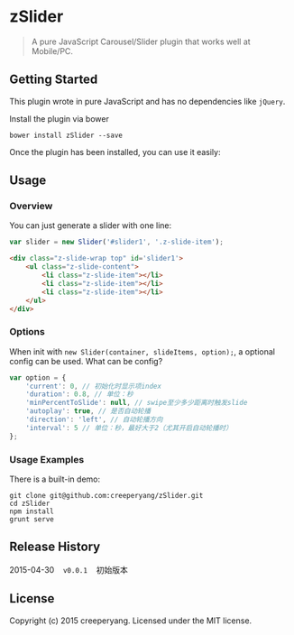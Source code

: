 # zSlider

> A pure JavaScript Carousel/Slider plugin that works well at Mobile/PC.

## Getting Started
This plugin wrote in pure JavaScript and has no dependencies like `jQuery`.

Install the plugin via bower

```shell
bower install zSlider --save
```

Once the plugin has been installed, you can use it easily:


## Usage

### Overview
You can just generate a slider with one line:

```js
var slider = new Slider('#slider1', '.z-slide-item');
```

```html
<div class="z-slide-wrap top" id='slider1'>
    <ul class="z-slide-content">
        <li class="z-slide-item"></li>
        <li class="z-slide-item"></li>
        <li class="z-slide-item"></li>
    </ul>
</div>
```

### Options

When init with `new Slider(container, slideItems, option);`, a optional config can be used. What can be config?

```js
var option = {
    'current': 0, // 初始化时显示项index
    'duration': 0.8, // 单位：秒
    'minPercentToSlide': null, // swipe至少多少距离时触发slide
    'autoplay': true, // 是否自动轮播
    'direction': 'left', // 自动轮播方向
    'interval': 5 // 单位：秒，最好大于2（尤其开启自动轮播时）
};
```

### Usage Examples

There is a built-in demo:

```shell
git clone git@github.com:creeperyang/zSlider.git
cd zSlider
npm install
grunt serve
```

## Release History
2015-04-30&nbsp;&nbsp;&nbsp;&nbsp;`v0.0.1`&nbsp;&nbsp;&nbsp;&nbsp;初始版本

## License
Copyright (c) 2015 creeperyang. Licensed under the MIT license.
